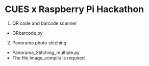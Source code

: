 # CUES x Raspberry Pi Hackathon

1. QR code and barcode scanner
- QRbarcode.py

2. Panorama photo stitching 
- Panorama_Stitching_multiple.py
- The file Image_compile is required


